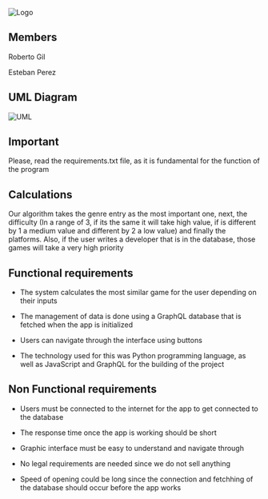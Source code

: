 ![Logo](https://github.com/Rcgil30/Play_It/blob/main/bin/logo.png)

## Members
Roberto Gil 

Esteban Perez

## UML Diagram
![UML](https://github.com/Rcgil30/Play_It/blob/main/uml_figs/ClassDiagram.png)

## Important
Please, read the requirements.txt file, as it is fundamental for the function of the program

## Calculations
Our algorithm takes the genre entry as the most important one, next, the difficulty (In a range of 3, if its the same it will take high value, if is different by 1 a medium value and different by 2 a low value) and finally the platforms. Also, if the user writes a developer that is in the database, those games will take a very high priority

## Functional requirements

- The system calculates the most similar game for the user depending on their inputs

- The management of data is done using a GraphQL database that is fetched when the app is initialized

- Users can navigate through the interface using buttons

- The technology used for this was Python programming language, as well as JavaScript and GraphQL for the building of the project

## Non Functional requirements

- Users must be connected to the internet for the app to get connected to the database

- The response time once the app is working should be short

- Graphic interface must be easy to understand and navigate through

- No legal requirements are needed since we do not sell anything

- Speed of opening could be long since the connection and fetchhing of the database should occur before the app works
